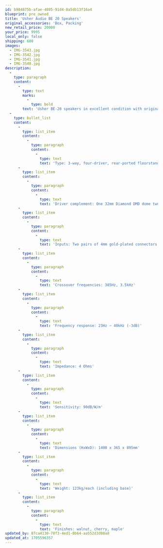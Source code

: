```yaml
---
id: b984875b-afae-4085-91d4-8a5db13f16a4
blueprint: pre_owned
title: 'Usher Audio BE 20 Speakers'
original_accessories: 'Box, Packing'
new_retail_price: 20000
your_price: 9995
local_only: false
shipping: 600
images:
  - IMG-3543.jpg
  - IMG-3542.jpg
  - IMG-3541.jpg
  - IMG-3540.jpg
description:
  -
    type: paragraph
    content:
      -
        type: text
        marks:
          -
            type: bold
        text: 'Usher BE-20 speakers in excellent condition with original crates and packing. Speakers sold as new for $20,000.00'
  -
    type: bullet_list
    content:
      -
        type: list_item
        content:
          -
            type: paragraph
            content:
              -
                type: text
                text: 'Type: 3-way, four-driver, rear-ported floorstanding loudspeaker.'
      -
        type: list_item
        content:
          -
            type: paragraph
            content:
              -
                type: text
                text: 'Driver complement: One 32mm Diamond DMD dome tweeter, 125mm Beryllium 0541A midrange dome, 2x ETON 11-584 275mm Kevlar woofers.'
      -
        type: list_item
        content:
          -
            type: paragraph
            content:
              -
                type: text
                text: 'Inputs: Two pairs of 4mm gold-plated connectors'
      -
        type: list_item
        content:
          -
            type: paragraph
            content:
              -
                type: text
                text: 'Crossover frequencies: 385Hz, 3.5kHz'
      -
        type: list_item
        content:
          -
            type: paragraph
            content:
              -
                type: text
                text: 'Frequency response: 23Hz – 40kHz (-3dB)'
      -
        type: list_item
        content:
          -
            type: paragraph
            content:
              -
                type: text
                text: 'Impedance: 4 Ohms'
      -
        type: list_item
        content:
          -
            type: paragraph
            content:
              -
                type: text
                text: 'Sensitivity: 90dB/W/m'
      -
        type: list_item
        content:
          -
            type: paragraph
            content:
              -
                type: text
                text: 'Dimensions (HxWxD): 1400 x 365 x 895mm'
      -
        type: list_item
        content:
          -
            type: paragraph
            content:
              -
                type: text
                text: 'Weight: 123kg/each (including base)'
      -
        type: list_item
        content:
          -
            type: paragraph
            content:
              -
                type: text
                text: 'Finishes: walnut, cherry, maple'
updated_by: 87ca4130-78f3-4ed1-8b64-aa552d3d08a8
updated_at: 1705596357
---
```

